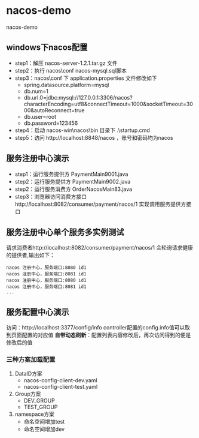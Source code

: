 # nacos-demo
nacos-demo
## windows下nacos配置
* step1：解压 nacos-server-1.2.1.tar.gz 文件
* step2：执行 nacos\conf  nacos-mysql.sql脚本
* step3：nacos\conf 下 application.properties 文件修改如下
  - spring.datasource.platform=mysql
  - db.num=1
  - db.url.0=jdbc:mysql://127.0.0.1:3306/nacos?characterEncoding=utf8&connectTimeout=1000&socketTimeout=3000&autoReconnect=true
  - db.user=root
  - db.password=123456
* step4：启动 nacos-win\nacos\bin 目录下 .\startup.cmd
* step5：访问 http://localhost:8848/nacos ，账号和密码均为nacos
## 服务注册中心演示
* step1：运行服务提供方 PaymentMain9001.java
* step2：运行服务提供方 PaymentMain9002.java
* step2：运行服务消费方 OrderNacosMain83.java
* step3：浏览器访问消费方接口 http://localhost:8082/consumer/payment/nacos/1 实现调用服务提供方接口
## 服务注册中心单个服务多实例测试
请求消费者http://localhost:8082/consumer/payment/nacos/1 会轮询请求健康的提供者,输出如下：
```
nacos 注册中⼼，服务端⼝:8080 id1
nacos 注册中⼼，服务端⼝:8081 id1
nacos 注册中⼼，服务端⼝:8080 id1
nacos 注册中⼼，服务端⼝:8081 id1
... 
```
## 服务配置中心演示
访问：http://localhost:3377/config/info
controller配置的config.info值可以取到页面配置的对应值
**⾃带动态刷新**：配置列表内容修改后，再次访问得到的便是修改后的值
### 三种方案加载配置
1. DataID方案
    - nacos-config-client-dev.yaml
    -  nacos-config-client-test.yaml
2. Group方案
    - DEV_GROUP
    - TEST_GROUP
3. namespace方案
    - 命名空间增加test
    - 命名空间增加dev
